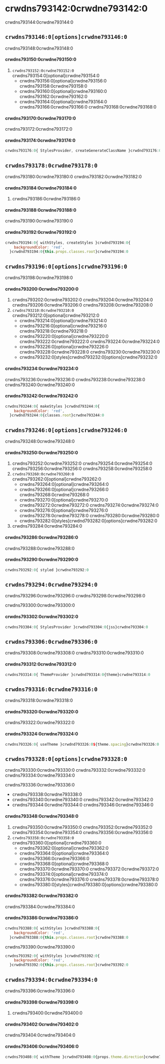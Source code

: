 # crwdns793142:0crwdne793142:0

<p class="description">crwdns793144:0crwdne793144:0</p>

## `crwdns793146:0[options]crwdne793146:0`

crwdns793148:0crwdne793148:0

#### crwdns793150:0crwdne793150:0

1. `crwdns793152:0crwdne793152:0` crwdns793154:0[optional]crwdne793154:0 
    - crwdns793156:0[optional]crwdne793156:0 crwdns793158:0crwdne793158:0
    - crwdns793160:0[optional]crwdne793160:0 crwdns793162:0crwdne793162:0
    - crwdns793164:0[optional]crwdne793164:0 crwdns793166:0crwdne793166:0 crwdns793168:0crwdne793168:0

#### crwdns793170:0crwdne793170:0

crwdns793172:0crwdne793172:0

#### crwdns793174:0crwdne793174:0

```jsx
crwdns793176:0{ StylesProvider, createGenerateClassName }crwdnd793176:0{generateClassName}crwdne793176:0
```

## `crwdns793178:0crwdne793178:0`

crwdns793180:0crwdne793180:0 crwdns793182:0crwdne793182:0

#### crwdns793184:0crwdne793184:0

1. crwdns793186:0crwdne793186:0

#### crwdns793188:0crwdne793188:0

crwdns793190:0crwdne793190:0

#### crwdns793192:0crwdne793192:0

```jsx
crwdns793194:0{ withStyles, createStyles }crwdnd793194:0{
    backgroundColor: 'red',
  }crwdnd793194:0{this.props.classes.root}crwdne793194:0
```

## `crwdns793196:0[options]crwdne793196:0`

crwdns793198:0crwdne793198:0

#### crwdns793200:0crwdne793200:0

1. crwdns793202:0crwdne793202:0 crwdns793204:0crwdne793204:0 crwdns793206:0crwdne793206:0 crwdns793208:0crwdne793208:0
2. `crwdns793210:0crwdne793210:0` crwdns793212:0[optional]crwdne793212:0 
    - crwdns793214:0[optional]crwdne793214:0
    - crwdns793216:0[optional]crwdne793216:0 crwdns793218:0crwdne793218:0
    - crwdns793220:0[optional]crwdne793220:0 crwdns793222:0crwdne793222:0 crwdns793224:0crwdne793224:0
    - crwdns793226:0[optional]crwdne793226:0 crwdns793228:0crwdne793228:0 crwdns793230:0crwdne793230:0
    - crwdns793232:0[styles]crwdnd793232:0[options]crwdne793232:0

#### crwdns793234:0crwdne793234:0

crwdns793236:0crwdne793236:0 crwdns793238:0crwdne793238:0 crwdns793240:0crwdne793240:0

#### crwdns793242:0crwdne793242:0

```jsx
crwdns793244:0{ makeStyles }crwdnd793244:0{
    backgroundColor: 'red',
  }crwdnd793244:0{classes.root}crwdne793244:0
```

## `crwdns793246:0[options]crwdne793246:0`

crwdns793248:0crwdne793248:0

#### crwdns793250:0crwdne793250:0

1. crwdns793252:0crwdne793252:0 crwdns793254:0crwdne793254:0 crwdns793256:0crwdne793256:0 crwdns793258:0crwdne793258:0
2. `crwdns793260:0crwdne793260:0` crwdns793262:0[optional]crwdne793262:0 
    - crwdns793264:0[optional]crwdne793264:0
    - crwdns793266:0[optional]crwdne793266:0 crwdns793268:0crwdne793268:0
    - crwdns793270:0[optional]crwdne793270:0 crwdns793272:0crwdne793272:0 crwdns793274:0crwdne793274:0
    - crwdns793276:0[optional]crwdne793276:0 crwdns793278:0crwdne793278:0 crwdns793280:0crwdne793280:0
    - crwdns793282:0[styles]crwdnd793282:0[options]crwdne793282:0
3. crwdns793284:0crwdne793284:0

#### crwdns793286:0crwdne793286:0

crwdns793288:0crwdne793288:0

#### crwdns793290:0crwdne793290:0

```jsx
crwdns793292:0{ styled }crwdne793292:0
```

## `crwdns793294:0crwdne793294:0`

crwdns793296:0crwdne793296:0 crwdns793298:0crwdne793298:0

crwdns793300:0crwdne793300:0

#### crwdns793302:0crwdne793302:0

```jsx
crwdns793304:0{ StylesProvider }crwdnd793304:0{jss}crwdne793304:0
```

## `crwdns793306:0crwdne793306:0`

crwdns793308:0crwdne793308:0 crwdns793310:0crwdne793310:0

#### crwdns793312:0crwdne793312:0

```jsx
crwdns793314:0{ ThemeProvider }crwdnd793314:0{theme}crwdne793314:0
```

## `crwdns793316:0crwdne793316:0`

crwdns793318:0crwdne793318:0

#### crwdns793320:0crwdne793320:0

crwdns793322:0crwdne793322:0

#### crwdns793324:0crwdne793324:0

```jsx
crwdns793326:0{ useTheme }crwdnd793326:0${theme.spacing}crwdne793326:0
```

## `crwdns793328:0[options]crwdne793328:0`

crwdns793330:0crwdne793330:0 crwdns793332:0crwdne793332:0 crwdns793334:0crwdne793334:0

crwdns793336:0crwdne793336:0

- crwdns793338:0crwdne793338:0
- crwdns793340:0crwdne793340:0 crwdns793342:0crwdne793342:0
- crwdns793344:0crwdne793344:0 crwdns793346:0crwdne793346:0

#### crwdns793348:0crwdne793348:0

1. crwdns793350:0crwdne793350:0 crwdns793352:0crwdne793352:0 crwdns793354:0crwdne793354:0 crwdns793356:0crwdne793356:0
2. `crwdns793358:0crwdne793358:0` crwdns793360:0[optional]crwdne793360:0 
    - crwdns793362:0[optional]crwdne793362:0
    - crwdns793364:0[optional]crwdne793364:0 crwdns793366:0crwdne793366:0
    - crwdns793368:0[optional]crwdne793368:0 crwdns793370:0crwdne793370:0 crwdns793372:0crwdne793372:0
    - crwdns793374:0[optional]crwdne793374:0 crwdns793376:0crwdne793376:0 crwdns793378:0crwdne793378:0
    - crwdns793380:0[styles]crwdnd793380:0[options]crwdne793380:0

#### crwdns793382:0crwdne793382:0

crwdns793384:0crwdne793384:0

#### crwdns793386:0crwdne793386:0

```jsx
crwdns793388:0{ withStyles }crwdnd793388:0{
    backgroundColor: 'red',
  }crwdnd793388:0{this.props.classes.root}crwdne793388:0
```

crwdns793390:0crwdne793390:0

```jsx
crwdns793392:0{ withStyles }crwdnd793392:0{
    backgroundColor: 'red',
  }crwdnd793392:0{this.props.classes.root}crwdne793392:0
```

## `crwdns793394:0crwdne793394:0`

crwdns793396:0crwdne793396:0

#### crwdns793398:0crwdne793398:0

1. crwdns793400:0crwdne793400:0

#### crwdns793402:0crwdne793402:0

crwdns793404:0crwdne793404:0

#### crwdns793406:0crwdne793406:0

```jsx
crwdns793408:0{ withTheme }crwdnd793408:0{props.theme.direction}crwdne793408:0
```